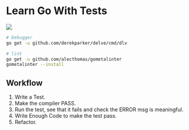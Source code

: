 # Learn Go With Tests
![](https://travis-ci.org/alamin-mahamud/e-commerce-go-api.svg?branch=master)

``` bash
# Debugger
go get -u github.com/derekparker/delve/cmd/dlv

# lint
go get -u github.com/alecthomas/gometalinter
gometalinter --install
```

## Workflow
1. Write a Test.
2. Make the compiler PASS.
3. Run the test, see that it fails and check the ERROR msg is meaningful.
4. Write Enough Code to make the test pass.
5. Refactor.
